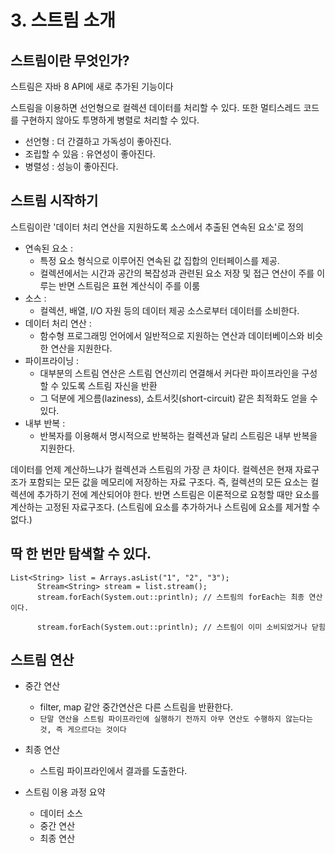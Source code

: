 # 3. 스트림 소개

## 스트림이란 무엇인가?

스트림은 자바 8 API에 새로 추가된 기능이다

스트림을 이용하면 선언형으로 컬렉션 데이터를 처리할 수 있다. 또한 멀티스레드 코드를 구현하지 않아도 투명하게 병렬로 처리할 수 있다.

- 선언형 : 더 간결하고 가독성이 좋아진다.
- 조립할 수 있음 : 유연성이 좋아진다.
- 병렬성 : 성능이 좋아진다.

## 스트림 시작하기

스트림이란 '데이터 처리 연산을 지원하도록 소스에서 추출된 연속된 요소'로 정의

- 연속된 요소 :
    - 특정 요소 형식으로 이루어진 연속된 값 집합의 인터페이스를 제공.
    - 컬렉션에서는 시간과 공간의 복잡성과 관련된 요소 저장 및 접근 연산이 주를 이루는 반면 스트림은 표현 계산식이 주를 이룸
- 소스 :
    - 컬렉션, 배열, I/O 자원 등의 데이터 제공 소스로부터 데이터를 소비한다.
- 데이터 처리 연산 :
    - 함수형 프로그래밍 언어에서 일반적으로 지원하는 연산과 데이터베이스와 비슷한 연산을 지원한다.
- 파이프라이닝 :
    - 대부분의 스트림 연산은 스트림 연산끼리 연결해서 커다란 파이프라인을 구성할 수 있도록 스트림 자신을 반환
    - 그 덕분에 게으름(laziness), 쇼트서킷(short-circuit) 같은 최적화도 얻을 수 있다.
- 내부 반복 :
    - 반복자를 이용해서 명시적으로 반복하는 컬렉션과 달리 스트림은 내부 반복을 지원한다.

데이터를 언제 계산하느냐가 컬렉션과 스트림의 가장 큰 차이다. 컬렉션은 현재 자료구조가 포함되는 모든 값을 메모리에 저장하는 자료 구조다.
즉, 컬렉션의 모든 요소는 컬렉션에 추가하기 전에 계산되어야 한다.
반면 스트림은 이론적으로 요청할 때만 요소를 계산하는 고정된 자료구조다. (스트림에 요소를 추가하거나 스트림에 요소를 제거할 수 없다.)

## 딱 한 번만 탐색할 수 있다.

```text
List<String> list = Arrays.asList("1", "2", "3");
      Stream<String> stream = list.stream();
      stream.forEach(System.out::println); // 스트림의 forEach는 최종 연산이다.
      
      stream.forEach(System.out::println); // 스트림이 이미 소비되었거나 닫힘
```

## 스트림 연산

- 중간 연산
    - filter, map 같안 중간연산은 다른 스트림을 반환한다.
    - `단말 연산을 스트림 파이프라인에 실행하기 전까지 아무 연산도 수행하지 않는다는 것, 즉 게으르다는 것이다`
- 최종 연산
    - 스트림 파이프라인에서 결과를 도출한다.

- 스트림 이용 과정 요약
    - 데이터 소스
    - 중간 연산
    - 최종 연산
